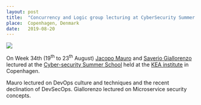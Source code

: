 ```yaml
---
layout: post
title:  "Concurrency and Logic group lecturing at CyberSecurity Summer School 2019"
place:  Copenhagen, Denmark
date:   2019-08-20
---
```

<img class="img-fluid mx-auto d-block" src="/images/posts/cyberschool2019.jpg">

On Week 34th (19<sup>th</sup> to 23<sup>th</sup> August) [Jacopo Mauro](/people.html#jm) and [Saverio Giallorenzo](/people.html#sg) lectured at the [Cyber-security Summer School](https://www.tilmeld.dk/cybersommerskole) held at the [KEA institute](https://kea.dk/) in Copenhagen.

Mauro lectured on DevOps culture and techniques and the recent declination of DevSecOps. Giallorenzo lectured on Microservice security concepts.